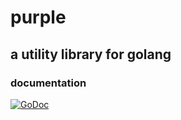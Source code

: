# purple

## a utility library for golang

### documentation
[![GoDoc](https://godoc.org/github.com/superwhiskers/purple?status.svg)](https://godoc.org/github.com/superwhiskers/purple)
